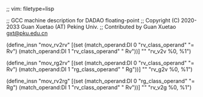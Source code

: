 ;; vim: filetype=lisp

;; GCC machine description for DADAO floating-point
;; Copyright (C) 2020-2033 Guan Xuetao (AT) Peking Univ.
;; Contributed by Guan Xuetao <gxt@pku.edu.cn>

(define_insn "mov_rv2rv"
  [(set (match_operand:DI 0 "rv_class_operand" "= Rv")
        (match_operand:DI 1 "rv_class_operand" "  Rv"))]
	""
	"rv_v2v	%0, %1")

(define_insn "mov_rg2rv"
  [(set (match_operand:DI 0 "rv_class_operand" "= Rv")
        (match_operand:DI 1 "rg_class_operand" "  Rg"))]
	""
	"rv_g2v	%0, %1")

(define_insn "mov_rv2rg"
  [(set (match_operand:DI 0 "rg_class_operand" "= Rg")
        (match_operand:DI 1 "rv_class_operand" "  Rv"))]
	""
	"rv_v2g	%0, %1")

